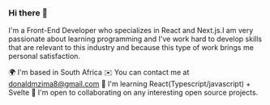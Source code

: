 ### Hi there 👋

I'm a Front-End Developer who specializes in React and Next.js.I am very passionate about learning programming and I've work hard to develop skills that are relevant to this industry and because this type of work brings me personal satisfaction.

🌍  I'm based in South Africa
✉️  You can contact me at donaldmzima8@gmail.com
🧠  I'm learning React(Typescript/javascript) + Svelte
🤝  I'm open to collaborating on any interesting open source projects.

